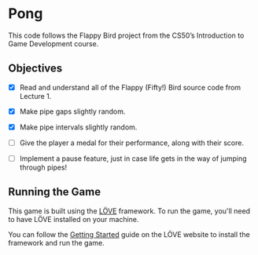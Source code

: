 # Pong
This code follows the Flappy Bird project from the CS50’s Introduction to Game Development course.


## Objectives
- [x] Read and understand all of the Flappy (Fifty!) Bird source code from Lecture 1.
- [x] Make pipe gaps slightly random.
- [x] Make pipe intervals slightly random.
- [ ] Give the player a medal for their performance, along with their score.
- [ ] Implement a pause feature, just in case life gets in the way of jumping through pipes!



## Running the Game
This game is built using the [LÖVE](https://love2d.org/) framework. To run the game, you'll need to have LÖVE installed on your machine.

You can follow the [Getting Started](https://love2d.org/wiki/Getting_Started) guide on the LÖVE website to install the framework and run the game.